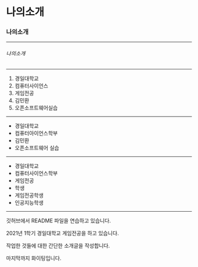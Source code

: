 # 나의소개

### 나의소개
***
###### 나의소개
---
1. 경일대학교
2. 컴퓨터사이언스
3. 게임전공
4. 김민환
5. 오픈소프트웨어실습

 * * *
 
 + 경일대학교
 + 컴퓨터아이언스학부
 + 김민환
 + 오픈소프트웨어 실습


- - -
 * 경일대학교
 * 컴퓨터사이언스학부
 * 게임전공
* 학생
 * 게임전공학생
 *  인공지능학생


***

깃허브에서 README 파일을 연습하고 있습니다.

2021년 1학기 경일대학교 게임전공을 하고 있습니다.

작업한 것들에 대한 간단한 소개글을 작성합니다.

마지막까지 화이팅입니다.
